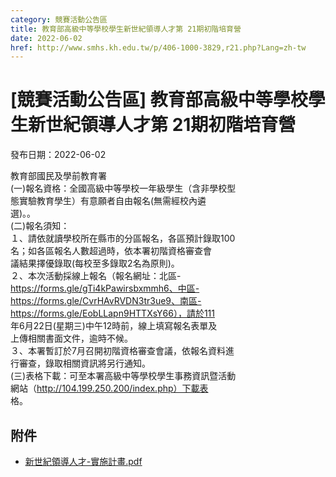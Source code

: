 ```yaml
---
category: 競賽活動公告區
title: 教育部高級中等學校學生新世紀領導人才第 21期初階培育營
date: 2022-06-02
href: http://www.smhs.kh.edu.tw/p/406-1000-3829,r21.php?Lang=zh-tw
---
```


# [競賽活動公告區] 教育部高級中等學校學生新世紀領導人才第 21期初階培育營

發布日期：2022-06-02

教育部國民及學前教育署  
(一)報名資格：全國高級中等學校一年級學生（含非學校型  
態實驗教育學生）有意願者自由報名(無需經校內遴  
選)。。  
(二)報名須知：  
１、請依就讀學校所在縣市的分區報名，各區預計錄取100  
名；如各區報名人數超過時，依本署初階資格審查會  
議結果擇優錄取(每校至多錄取2名為原則)。  
２、本次活動採線上報名（報名網址：北區-  
https://forms.gle/gTi4kPawirsbxmmh6、中區-  
https://forms.gle/CvrHAvRVDN3tr3ue9、南區-  
https://forms.gle/EobLLapn9HTTXsY66），請於111  
年6月22日(星期三)中午12時前，線上填寫報名表單及  
上傳相關書面文件，逾時不候。  
３、本署暫訂於7月召開初階資格審查會議，依報名資料進  
行審查，錄取相關資訊將另行通知。  
(三)表格下載：可至本署高級中等學校學生事務資訊暨活動  
網站（http://104.199.250.200/index.php）下載表  
格。

## 附件

- [新世紀領導人才-實施計畫.pdf](https://www.smhs.kh.edu.tw/var/file/0/1000/attach/46/pta_3600_6769052_34672.pdf)
